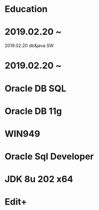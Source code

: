 # Education
# 2019.02.20 ~ 

2019.02.20 db&amp;java SW
 
# 2019.02.20 ~
# Oracle DB SQL 
# Oracle DB 11g 
  # WIN949 
# Oracle Sql Developer
# JDK 8u 202 x64
# Edit+
